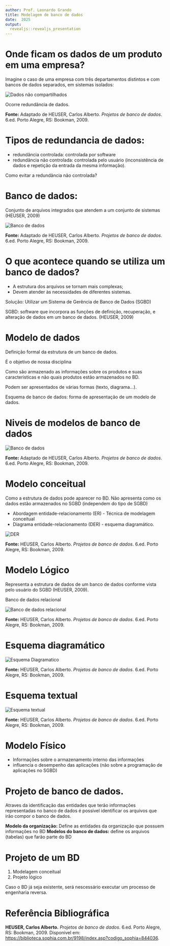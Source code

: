 ```yaml
---
author: Prof. Leonardo Grando
title: Modelagem de banco de dados
date:  2025
output: 
  revealjs::revealjs_presentation
---
```


# Onde ficam os dados de um produto em uma empresa?

Imagine o caso de uma empresa com três departamentos distintos e com bancos de dados separados, em sistemas isolados:

![Dados não compartilhados](imagem/MBD/001.png)

Ocorre redundância de dados.

**Fonte:** Adaptado de HEUSER, Carlos Alberto. *Projetos de banco de dados*. 6.ed. Porto Alegre, RS: Bookman, 2009.

# Tipos de redundancia de dados:

- redundância controlada: controlada por software
- redundância não controlada: controlada pelo usuário (inconsistência de  dados e repetição da entrada da mesma informação). 

Como evitar a redundância não controlada?

# Banco de dados:

Conjunto de arquivos integrados que atendem a um conjunto de sistemas (HEUSER, 2009)

![Banco de dados](imagem/MBD/002.png)

**Fonte:** Adaptado de HEUSER, Carlos Alberto. *Projetos de banco de dados*. 6.ed. Porto Alegre, RS: Bookman, 2009.


# O que acontece quando se utiliza um banco de dados?

- A estrutura dos arquivos se tornam mais complexas;
- Devem atender às necessidades de diferentes sistemas.

Solução: Utilizar um Sistema de Gerência de Banco de Dados (SGBD)

SGBD: software que incorpora as funções de definição, recuperação, e alteração de dados em um banco de dados. (HEUSER, 2009)

# Modelo de dados

Definição formal da estrutura de um banco de dados.

É o objetivo de nossa disciplina

Como são armazenado as informações sobre os produtos e suas caracteristicas e não quais produtos estão armazenados no BD.

Podem ser apresentados de várias formas (texto, diagrama...). 

Esquema de banco de dados: forma de apresentação de um modelo de dados.

# Niveis de modelos de banco de dados

![Banco de dados](imagem/MBD/003.png)

**Fonte:** Adaptado de HEUSER, Carlos Alberto. *Projetos de banco de dados*. 6.ed. Porto Alegre, RS: Bookman, 2009.


# Modelo conceitual

Como a estrutura de dados pode aparecer no BD. Não apresenta como os dados estão armazenados no SGBD (independem do tipo de SGBD)

- Abordagem entidade-relacionamento (ER) - Técnica de modelagem conceitual
- Diagrama entidade-relacionamento (DER) - esquema diagramático.

![DER](imagem/MBD/004.png)

**Fonte:** HEUSER, Carlos Alberto. *Projetos de banco de dados*. 6.ed. Porto Alegre, RS: Bookman, 2009.

# Modelo Lógico

Representa a estrutura de dados de um banco de dados conforme vista pelo usuário do SGBD (HEUSER, 2009).

Banco de dados relacional

![Banco de dados relacional](imagem/MBD/005.png)

**Fonte:** HEUSER, Carlos Alberto. *Projetos de banco de dados*. 6.ed. Porto Alegre, RS: Bookman, 2009.

# Esquema diagramático

![Esquema Diagramatico](imagem/MBD/006.png)

**Fonte:** HEUSER, Carlos Alberto. *Projetos de banco de dados*. 6.ed. Porto Alegre, RS: Bookman, 2009.

# Esquema textual

![Esquema textual](imagem/MBD/007.png)

**Fonte:** HEUSER, Carlos Alberto. *Projetos de banco de dados*. 6.ed. Porto Alegre, RS: Bookman, 2009.

# Modelo Físico

- Informações sobre o armazenamento interno das informações
- influencia o desempenho das aplicações (não sobre a programação de aplicações no SGBD)

# Projeto de banco de dados.

Atraves da identificação das entidades que terão informações representadas no banco de dados é possivel identificar os arquivos que irão compor o banco de dados.

**Modelo da organização:** Define as entidades da organização que possuem informações no BD
**Modelos do banco de dados:** define os arquivos (tabelas) que farão parte do BD

# Projeto de um BD

1. Modelagem conceitual
2. Projeto lógico 

Caso o BD já seja existente, será nescessário executar um processo de engenharia reversa.

# Referência Bibliográfica

**HEUSER, Carlos Alberto.** *Projetos de banco de dados*. 6.ed. Porto Alegre, RS: Bookman, 2009. Disponível em: https://biblioteca.sophia.com.br/9198/index.asp?codigo_sophia=844036.
